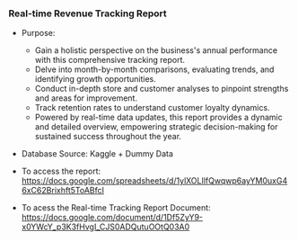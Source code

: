 ### **Real-time Revenue Tracking Report**

- Purpose:
    - Gain a holistic perspective on the business's annual performance with this comprehensive tracking report.
    - Delve into month-by-month comparisons, evaluating trends, and identifying growth opportunities.
    - Conduct in-depth store and customer analyses to pinpoint strengths and areas for improvement.
    - Track retention rates to understand customer loyalty dynamics.
    - Powered by real-time data updates, this report provides a dynamic and detailed overview, empowering strategic decision-making for sustained success throughout the year.

- Database Source: Kaggle + Dummy Data

- To access the report: https://docs.google.com/spreadsheets/d/1ylXOLIlfQwqwp6ayYM0uxG46xC62Brixhft5ToABfcI

- To acess the Real-time Tracking Report Document: https://docs.google.com/document/d/1Df5ZyY9-x0YWcY_p3K3fHvgI_CJS0ADQutuOOtQ03A0 
